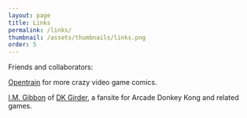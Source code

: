 ```yaml
---
layout: page
title: Links
permalink: /links/
thumbnail: /assets/thumbnails/links.png
order: 5
---
```


Friends and collaborators:

[Opentrain](http://opentrain.199xchan.org) for more crazy video game comics.

[I.M. Gibbon](https://twitter.com/imgibbon) of [DK Girder](http://www.dkgirder.com/), a fansite for Arcade Donkey Kong and related games.
